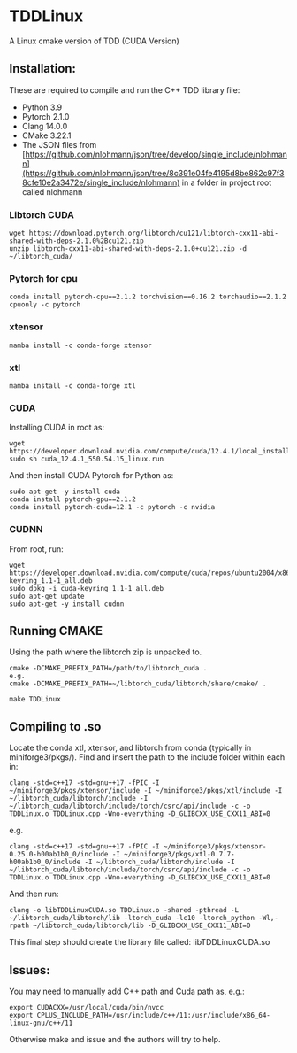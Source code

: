 # TDDLinux
A Linux cmake version of TDD (CUDA Version)

## Installation:
These are required to compile and run the C++ TDD library file:
* Python 3.9
* Pytorch 2.1.0
* Clang 14.0.0
* CMake 3.22.1
* The JSON files from [https://github.com/nlohmann/json/tree/develop/single_include/nlohmann](https://github.com/nlohmann/json/tree/8c391e04fe4195d8be862c97f38cfe10e2a3472e/single_include/nlohmann) in a folder in project root called nlohmann

### Libtorch CUDA
```
wget https://download.pytorch.org/libtorch/cu121/libtorch-cxx11-abi-shared-with-deps-2.1.0%2Bcu121.zip
unzip libtorch-cxx11-abi-shared-with-deps-2.1.0+cu121.zip -d ~/libtorch_cuda/
```
### Pytorch for cpu
```
conda install pytorch-cpu==2.1.2 torchvision==0.16.2 torchaudio==2.1.2 cpuonly -c pytorch
```

### xtensor
```
mamba install -c conda-forge xtensor
```

### xtl
```
mamba install -c conda-forge xtl
```

### CUDA
Installing CUDA in root as:
```
wget https://developer.download.nvidia.com/compute/cuda/12.4.1/local_installers/cuda_12.4.1_550.54.15_linux.run
sudo sh cuda_12.4.1_550.54.15_linux.run
```
And then install CUDA Pytorch for Python as:
```
sudo apt-get -y install cuda
conda install pytorch-gpu==2.1.2
conda install pytorch-cuda=12.1 -c pytorch -c nvidia
```

### CUDNN
From root, run:
```
wget https://developer.download.nvidia.com/compute/cuda/repos/ubuntu2004/x86_64/cuda-keyring_1.1-1_all.deb
sudo dpkg -i cuda-keyring_1.1-1_all.deb
sudo apt-get update
sudo apt-get -y install cudnn
```

## Running CMAKE
Using the path where the libtorch zip is unpacked to.
```
cmake -DCMAKE_PREFIX_PATH=/path/to/libtorch_cuda .
e.g.
cmake -DCMAKE_PREFIX_PATH=~/libtorch_cuda/libtorch/share/cmake/ .
```

```
make TDDLinux
```

## Compiling to .so
Locate the conda xtl, xtensor, and libtorch from conda (typically in miniforge3/pkgs/). Find and insert the path to the include folder within each in:
```
clang -std=c++17 -std=gnu++17 -fPIC -I ~/miniforge3/pkgs/xtensor/include -I ~/miniforge3/pkgs/xtl/include -I ~/libtorch_cuda/libtorch/include -I ~/libtorch_cuda/libtorch/include/torch/csrc/api/include -c -o TDDLinux.o TDDLinux.cpp -Wno-everything -D_GLIBCXX_USE_CXX11_ABI=0
```
e.g.
```
clang -std=c++17 -std=gnu++17 -fPIC -I ~/miniforge3/pkgs/xtensor-0.25.0-h00ab1b0_0/include -I ~/miniforge3/pkgs/xtl-0.7.7-h00ab1b0_0/include -I ~/libtorch_cuda/libtorch/include -I ~/libtorch_cuda/libtorch/include/torch/csrc/api/include -c -o TDDLinux.o TDDLinux.cpp -Wno-everything -D_GLIBCXX_USE_CXX11_ABI=0
```
And then run:
```
clang -o libTDDLinuxCUDA.so TDDLinux.o -shared -pthread -L ~/libtorch_cuda/libtorch/lib -ltorch_cuda -lc10 -ltorch_python -Wl,-rpath ~/libtorch_cuda/libtorch/lib -D_GLIBCXX_USE_CXX11_ABI=0
```
This final step should create the library file called: libTDDLinuxCUDA.so

## Issues:
You may need to manually add C++ path and Cuda path as, e.g.:
```
export CUDACXX=/usr/local/cuda/bin/nvcc
export CPLUS_INCLUDE_PATH=/usr/include/c++/11:/usr/include/x86_64-linux-gnu/c++/11
```
Otherwise make and issue and the authors will try to help.